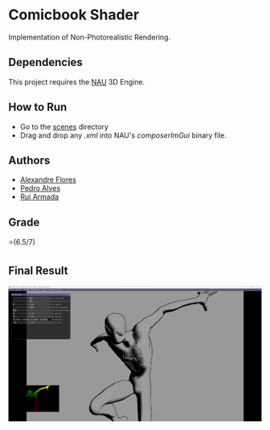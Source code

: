# Comicbook Shader

Implementation of Non-Photorealistic Rendering.

## Dependencies

This project requires the [NAU](https://github.com/Nau3D/nau) 3D Engine.

## How to Run

* Go to the [scenes](scenes/) directory
* Drag and drop any *.xml* into NAU's *composerImGui* binary file.

## Authors

* [Alexandre Flores](https://github.com/SugaryLump)
* [Pedro Alves](https://github.com/pta2002)
* [Rui Armada](https://github.com/RuiArmada)

## Grade

⭐(6.5/7)

## Final Result

<p align="center">
  <img  src="images/img.png">
</p>